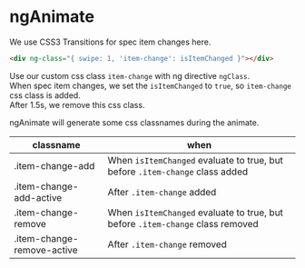 # ngAnimate

We use CSS3 Transitions for spec item changes here.

```html
<div ng-class="{ swipe: 1, 'item-change': isItemChanged }"></div>
```

Use our custom css class `item-change` with ng directive `ngClass`.  
When spec item changes, we set the `isItemChanged` to `true`, so `item-change` css class is added.  
After 1.5s, we remove this css class.

ngAnimate will generate some css classnames during the animate.

classname                  | when
-------------------------- | -------------
.item-change-add           | When `isItemChanged` evaluate to true, but before `.item-change` class added
.item-change-add-active    | After `.item-change` added
.item-change-remove        | When `isItemChanged` evaluate to true, but before `.item-change` class removed
.item-change-remove-active | After `.item-change` removed

